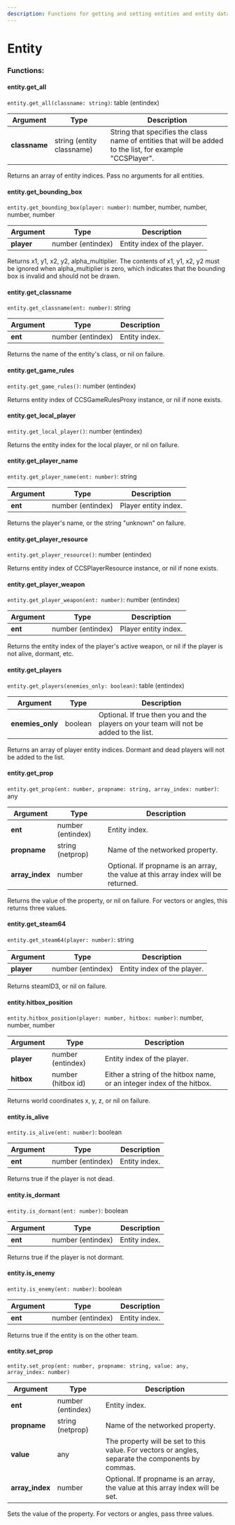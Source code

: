 ```yaml
---
description: Functions for getting and setting entities and entity data.
---
```


# Entity

### Functions:
#### entity.get_all

`entity.get_all(classname: string)`: table (entindex)

Argument | Type | Description
-------- | ---- | -----------
  **classname** | string (entity classname) | String that specifies the class name of entities that will be added to the list, for example "CCSPlayer".

Returns an array of entity indices. Pass no arguments for all entities.


#### entity.get_bounding_box

`entity.get_bounding_box(player: number)`: number, number, number, number, number

Argument | Type | Description
-------- | ---- | -----------
  **player** | number (entindex) | Entity index of the player.

Returns x1, y1, x2, y2, alpha_multiplier. The contents of x1, y1, x2, y2 must be ignored when alpha_multiplier is zero, which indicates that the bounding box is invalid and should not be drawn.


#### entity.get_classname

`entity.get_classname(ent: number)`: string

Argument | Type | Description
-------- | ---- | -----------
  **ent** | number (entindex) | Entity index.

Returns the name of the entity's class, or nil on failure.


#### entity.get_game_rules

`entity.get_game_rules()`: number (entindex)

Returns entity index of CCSGameRulesProxy instance, or nil if none exists.


#### entity.get_local_player

`entity.get_local_player()`: number (entindex)

Returns the entity index for the local player, or nil on failure.


#### entity.get_player_name

`entity.get_player_name(ent: number)`: string

Argument | Type | Description
-------- | ---- | -----------
  **ent** | number (entindex) | Player entity index.

Returns the player's name, or the string "unknown" on failure.


#### entity.get_player_resource

`entity.get_player_resource()`: number (entindex)

Returns entity index of CCSPlayerResource instance, or nil if none exists.


#### entity.get_player_weapon

`entity.get_player_weapon(ent: number)`: number (entindex)

Argument | Type | Description
-------- | ---- | -----------
  **ent** | number (entindex) | Player entity index.

Returns the entity index of the player's active weapon, or nil if the player is not alive, dormant, etc.


#### entity.get_players

`entity.get_players(enemies_only: boolean)`: table (entindex)

Argument | Type | Description
-------- | ---- | -----------
  **enemies_only** | boolean | Optional. If true then you and the players on your team will not be added to the list.

Returns an array of player entity indices. Dormant and dead players will not be added to the list.


#### entity.get_prop

`entity.get_prop(ent: number, propname: string, array_index: number)`: any

Argument | Type | Description
-------- | ---- | -----------
  **ent** | number (entindex) | Entity index.
  **propname** | string (netprop) | Name of the networked property.
  **array_index** | number | Optional. If propname is an array, the value at this array index will be returned.

Returns the value of the property, or nil on failure. For vectors or angles, this returns three values.


#### entity.get_steam64

`entity.get_steam64(player: number)`: string

Argument | Type | Description
-------- | ---- | -----------
  **player** | number (entindex) | Entity index of the player.

Returns steamID3, or nil on failure.


#### entity.hitbox_position

`entity.hitbox_position(player: number, hitbox: number)`: number, number, number

Argument | Type | Description
-------- | ---- | -----------
  **player** | number (entindex) | Entity index of the player.
  **hitbox** | number (hitbox id) | Either a string of the hitbox name, or an integer index of the hitbox.

Returns world coordinates x, y, z, or nil on failure.


#### entity.is_alive

`entity.is_alive(ent: number)`: boolean

Argument | Type | Description
-------- | ---- | -----------
  **ent** | number (entindex) | Entity index.

Returns true if the player is not dead.


#### entity.is_dormant

`entity.is_dormant(ent: number)`: boolean

Argument | Type | Description
-------- | ---- | -----------
  **ent** | number (entindex) | Entity index.

Returns true if the player is not dormant.


#### entity.is_enemy

`entity.is_enemy(ent: number)`: boolean

Argument | Type | Description
-------- | ---- | -----------
  **ent** | number (entindex) | Entity index.

Returns true if the entity is on the other team.


#### entity.set_prop

`entity.set_prop(ent: number, propname: string, value: any, array_index: number)`

Argument | Type | Description
-------- | ---- | -----------
  **ent** | number (entindex) | Entity index.
  **propname** | string (netprop) | Name of the networked property.
  **value** | any | The property will be set to this value. For vectors or angles, separate the components by commas.
  **array_index** | number | Optional. If propname is an array, the value at this array index will be set.

Sets the value of the property. For vectors or angles, pass three values.

